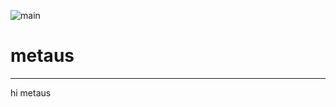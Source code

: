 ![main](https://user-images.githubusercontent.com/99188096/179883903-fdd85678-fcef-4b9d-9b6b-d947724753ce.gif)


# metaus
***
hi metaus
